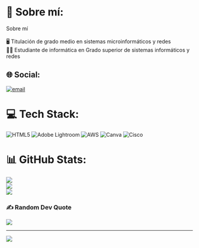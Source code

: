 # 💫 Sobre mí:
Sobre mí<br><br>🖥️​ Titulación de grado medio en sistemas microinformáticos y redes<br>​👨‍🎓​ Estudiante de informática en Grado superior de sistemas informáticos y redes


## 🌐 Social:
[![email](https://img.shields.io/badge/Email-D14836?logo=gmail&logoColor=white)](mailto:dtorper363@ieszaidinvergeles.org) 

# 💻 Tech Stack:
![HTML5](https://img.shields.io/badge/html5-%23E34F26.svg?style=for-the-badge&logo=html5&logoColor=white) ![Adobe Lightroom](https://img.shields.io/badge/Adobe%20Lightroom-31A8FF.svg?style=for-the-badge&logo=Adobe%20Lightroom&logoColor=white) ![AWS](https://img.shields.io/badge/AWS-%23FF9900.svg?style=for-the-badge&logo=amazon-aws&logoColor=white) ![Canva](https://img.shields.io/badge/Canva-%2300C4CC.svg?style=for-the-badge&logo=Canva&logoColor=white) ![Cisco](https://img.shields.io/badge/cisco-%23049fd9.svg?style=for-the-badge&logo=cisco&logoColor=black)
# 📊 GitHub Stats:
![](https://github-readme-stats.vercel.app/api?username=DIEGO1ASIRC&theme=dark&hide_border=false&include_all_commits=false&count_private=false)<br/>
![](https://nirzak-streak-stats.vercel.app/?user=DIEGO1ASIRC&theme=dark&hide_border=false)<br/>
![](https://github-readme-stats.vercel.app/api/top-langs/?username=DIEGO1ASIRC&theme=dark&hide_border=false&include_all_commits=false&count_private=false&layout=compact)

### ✍️ Random Dev Quote
![](https://quotes-github-readme.vercel.app/api?type=horizontal&theme=radical)

---
[![](https://visitcount.itsvg.in/api?id=DIEGO1ASIRC&icon=0&color=0)](https://visitcount.itsvg.in)

<!-- Proudly created with GPRM ( https://gprm.itsvg.in ) -->
